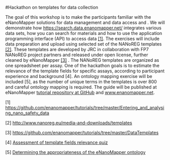 #Hackathon on templates for data collection

The goal of this workshop is to make the participants familiar with the eNanoMapper solutions for data management and data access and . We will demonstrate how https://search.data.enanomapper.net/  integrates various data sets, how you can search for materials and how to use the application programming interface (API) to access data [[1]](https://github.com/enanomapper/tutorials/tree/master/Entering_and_analysing_nano_safety_data).
The exercises will include data preparation and upload using selected set of the NANoREG templates [[2]](http://www.nanoreg.eu/media-and-downloads/templates). These templates are developed by JRC in collaboration with FP7 NANoREG project partners and released under open license, further cleaned by eNanoMapper [[3]](https://github.com/enanomapper/tutorials/tree/master/DataTemplates ) .  The NANoREG templates are organized as one spreadsheet per assay. One of the hackathon goals is to estimate the relevance of the template fields for specific assays, according to participant experience and background [4]. An ontology mapping exercise will be included [5], as the number of unique terms in the templates is over 800 and careful ontology mapping is required. The guide will be published at eNanoMapper [tutorial repository at GitHub](https://github.com/enanomapper/tutorials/tree/master/Hackathon_on_templates_for_data_collection) and www.enanomapper.net. 


[1] https://github.com/enanomapper/tutorials/tree/master/Entering_and_analysing_nano_safety_data

[2] http://www.nanoreg.eu/media-and-downloads/templates

[3] https://github.com/enanomapper/tutorials/tree/master/DataTemplates 

[4] [Assessment of template fields relevance quiz](templates.md)

[5] [Determining the appropriateness of the eNanoMapper ontology](https://docs.google.com/forms/d/e/1FAIpQLScYMQWy4ULxmK7tyU4NCNPocnQNEiQw9c62eneAQP7vlI3tSg/formResponse)
